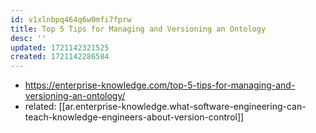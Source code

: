 ```yaml
---
id: v1xlnbpq464q6w0mfi7fprw
title: Top 5 Tips for Managing and Versioning an Ontology
desc: ''
updated: 1721142321525
created: 1721142286584
---
```


- https://enterprise-knowledge.com/top-5-tips-for-managing-and-versioning-an-ontology/
- related: [[ar.enterprise-knowledge.what-software-engineering-can-teach-knowledge-engineers-about-version-control]]